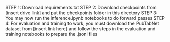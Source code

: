 STEP 1: Download requirements.txt
STEP 2: Download checkpoints from [insert drive link] and put the checkpoints folder in this directory
STEP 3: You may now run the inference.ipynb notebooks to do forward passes
STEP 4: For evaluation and training to work, you must download the PubTabNet dataset from [insert link here] and follow the steps in the evaluation and training notebooks to prepare the .jsonl files